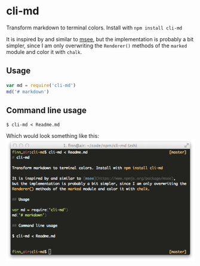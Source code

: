 # cli-md

Transform markdown to terminal colors. Install with `npm install cli-md`

It is inspired by and similar to [msee](https://www.npmjs.org/package/msee), 
but the implementation is probably a bit simpler, since I am only overwriting the
`Renderer()` methods of the `marked` module and color it with `chalk`.

## Usage
```js
var md = require('cli-md')
md('# markdown')
```

## Command line usage
```
$ cli-md < Readme.md
```
Which would look something like this:
![Photo](example.png)